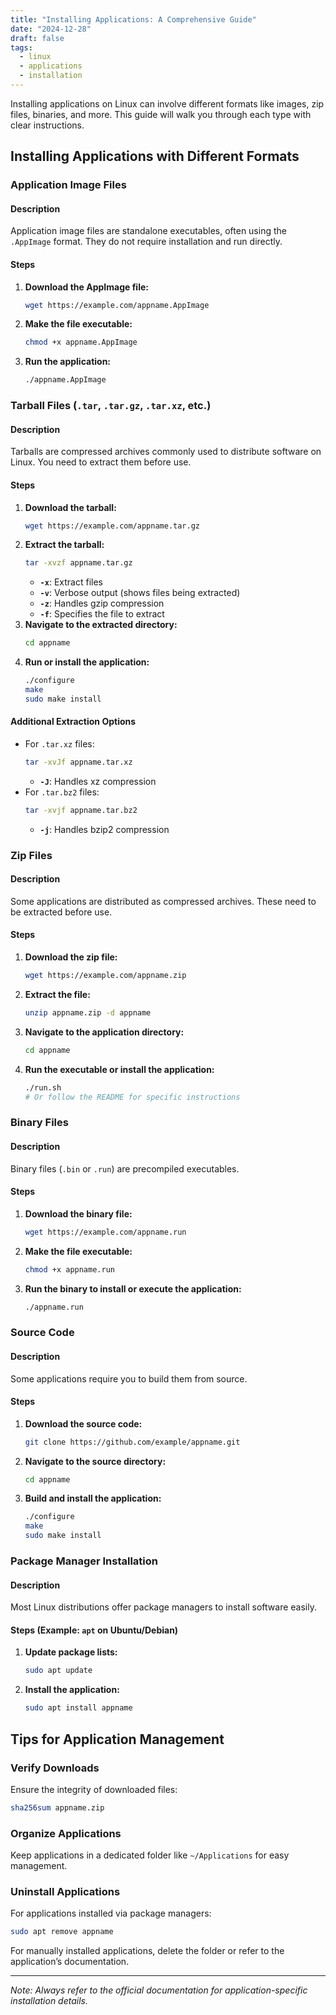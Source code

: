 ```yaml
---
title: "Installing Applications: A Comprehensive Guide"
date: "2024-12-28"
draft: false
tags:
  - linux
  - applications
  - installation
---
```


Installing applications on Linux can involve different formats like images, zip files, binaries, and more. This guide will walk you through each type with clear instructions.

## Installing Applications with Different Formats

### Application Image Files

#### Description
Application image files are standalone executables, often using the `.AppImage` format. They do not require installation and run directly.

#### Steps
1. **Download the AppImage file:**
   ```bash
   wget https://example.com/appname.AppImage
   ```
2. **Make the file executable:**
   ```bash
   chmod +x appname.AppImage
   ```
3. **Run the application:**
   ```bash
   ./appname.AppImage
   ```

### Tarball Files (`.tar`, `.tar.gz`, `.tar.xz`, etc.)

#### Description
Tarballs are compressed archives commonly used to distribute software on Linux. You need to extract them before use.

#### Steps
1. **Download the tarball:**
   ```bash
   wget https://example.com/appname.tar.gz
   ```
2. **Extract the tarball:**
   ```bash
   tar -xvzf appname.tar.gz
   ```
   - **`-x`**: Extract files
   - **`-v`**: Verbose output (shows files being extracted)
   - **`-z`**: Handles gzip compression
   - **`-f`**: Specifies the file to extract
3. **Navigate to the extracted directory:**
   ```bash
   cd appname
   ```
4. **Run or install the application:**
   ```bash
   ./configure
   make
   sudo make install
   ```

#### Additional Extraction Options
- For `.tar.xz` files:
  ```bash
  tar -xvJf appname.tar.xz
  ```
  - **`-J`**: Handles xz compression
- For `.tar.bz2` files:
  ```bash
  tar -xvjf appname.tar.bz2
  ```
  - **`-j`**: Handles bzip2 compression

### Zip Files

#### Description
Some applications are distributed as compressed archives. These need to be extracted before use.

#### Steps
1. **Download the zip file:**
   ```bash
   wget https://example.com/appname.zip
   ```
2. **Extract the file:**
   ```bash
   unzip appname.zip -d appname
   ```
3. **Navigate to the application directory:**
   ```bash
   cd appname
   ```
4. **Run the executable or install the application:**
   ```bash
   ./run.sh
   # Or follow the README for specific instructions
   ```

### Binary Files

#### Description
Binary files (`.bin` or `.run`) are precompiled executables.

#### Steps
1. **Download the binary file:**
   ```bash
   wget https://example.com/appname.run
   ```
2. **Make the file executable:**
   ```bash
   chmod +x appname.run
   ```
3. **Run the binary to install or execute the application:**
   ```bash
   ./appname.run
   ```

### Source Code

#### Description
Some applications require you to build them from source.

#### Steps
1. **Download the source code:**
   ```bash
   git clone https://github.com/example/appname.git
   ```
2. **Navigate to the source directory:**
   ```bash
   cd appname
   ```
3. **Build and install the application:**
   ```bash
   ./configure
   make
   sudo make install
   ```

### Package Manager Installation

#### Description
Most Linux distributions offer package managers to install software easily.

#### Steps (Example: `apt` on Ubuntu/Debian)
1. **Update package lists:**
   ```bash
   sudo apt update
   ```
2. **Install the application:**
   ```bash
   sudo apt install appname
   ```

## Tips for Application Management

### Verify Downloads
Ensure the integrity of downloaded files:
```bash
sha256sum appname.zip
```

### Organize Applications
Keep applications in a dedicated folder like `~/Applications` for easy management.

### Uninstall Applications
For applications installed via package managers:
```bash
sudo apt remove appname
```

For manually installed applications, delete the folder or refer to the application’s documentation.

---
*Note: Always refer to the official documentation for application-specific installation details.*

